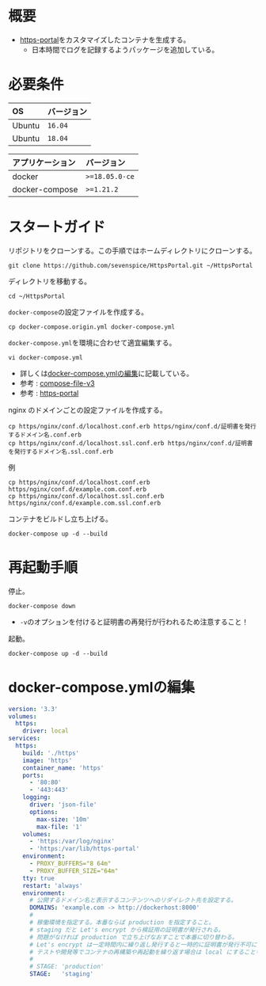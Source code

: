 # 概要

* [https-portal](https://github.com/SteveLTN/https-portal)をカスタマイズしたコンテナを生成する。
    * 日本時間でログを記録するようパッケージを追加している。

# 必要条件

| OS      | バージョン |
| :------ | :-------- |
| Ubuntu  | `16.04`   |
| Ubuntu  | `18.04`   |

| アプリケーション | バージョン               |
| :--------------- | :----------------------- |
| docker           | `>=18.05.0-ce`            |
| docker-compose   | `>=1.21.2`                |

# スタートガイド

リポジトリをクローンする。この手順ではホームディレクトリにクローンする。
```
git clone https://github.com/sevenspice/HttpsPortal.git ~/HttpsPortal
```

ディレクトリを移動する。
```
cd ~/HttpsPortal
```

`docker-compose`の設定ファイルを作成する。
```
cp docker-compose.origin.yml docker-compose.yml
```

`docker-compose.yml`を環境に合わせて適宜編集する。
```
vi docker-compose.yml
```
* 詳しくは[docker-compose.ymlの編集](#docker-compose.ymlの編集)に記載している。
* 参考 : [compose-file-v3](https://docs.docker.com/compose/compose-file/)
* 参考 : [https-portal](https://github.com/SteveLTN/https-portal) 

nginx のドメインごとの設定ファイルを作成する。
```
cp https/nginx/conf.d/localhost.conf.erb https/nginx/conf.d/証明書を発行するドメイン名.conf.erb
cp https/nginx/conf.d/localhost.ssl.conf.erb https/nginx/conf.d/証明書を発行するドメイン名.ssl.conf.erb
```
例
```
cp https/nginx/conf.d/localhost.conf.erb https/nginx/conf.d/example.com.conf.erb
cp https/nginx/conf.d/localhost.ssl.conf.erb https/nginx/conf.d/example.com.ssl.conf.erb
```

コンテナをビルドし立ち上げる。
```
docker-compose up -d --build
```
        
# 再起動手順

停止。
```
docker-compose down
```
* `-v`のオプションを付けると証明書の再発行が行われるため注意すること！

起動。
```
docker-compose up -d --build
```

# docker-compose.ymlの編集

``` yml
version: '3.3'
volumes:
  https:
    driver: local
services:
  https:
    build: './https'
    image: 'https'
    container_name: 'https'
    ports:
      - '80:80'
      - '443:443'
    logging:
      driver: 'json-file'
      options:
        max-size: '10m'
        max-file: '1'
    volumes:
      - 'https:/var/log/nginx'
      - 'https:/var/lib/https-portal'
    environment:
      - PROXY_BUFFERS="8 64m"
      - PROXY_BUFFER_SIZE="64m"
    tty: true
    restart: 'always'
    environment:
      # 公開するドメイン名と表示するコンテンツへのリダイレクト先を設定する。
      DOMAINS: 'example.com -> http://dockerhost:8000'
      #
      # 稼働環境を指定する。本番ならば production を指定すること。
      # staging だと Let's encrypt から検証用の証明書が発行される。
      # 問題がなければ production で立ち上げなおすことで本番に切り替わる。
      # Let's encrypt は一定時間内に繰り返し発行すると一時的に証明書が発行不可になるため注意すること。
      # テストや開発等でコンテナの再構築や再起動を繰り返す場合は local にすることをお勧めする。
      #
      # STAGE: 'production'
      STAGE:   'staging'
```

